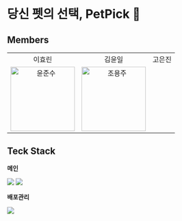 # 당신 펫의 선택, PetPick 🐾

## Members

<table align="center">
  <tr align="center">
    <td>이효린</td>
    <td>김윤일</td>
    <td>고은진</td>
  </tr>
  <tr>
    <td align="center">
        <a href="https://github.com/jueunseuk"><img src="https://avatars.githubusercontent.com/u/108210492?v=4" width="150px" alt="윤준수"/><br /></a>
     </td>
     <td align="center">
        <a href="https://github.com/fishman1123"><img src="https://avatars.githubusercontent.com/u/98331998?v=4" width="150px" alt="조용주"/><br /></a>
     </td>

  <tr>
</table>

## Teck Stack

**메인**

<div align="left">
<img src="https://img.shields.io/badge/TypeScript-3178C6?style=for-the-badge&logo=Springboot&logoColor=white">
<img src="https://img.shields.io/badge/React-61DAFB?style=for-the-badge&logo=JPA&logoColor=white">

**배포관리**

<img src="https://img.shields.io/badge/github?style=for-the-badge&logo=zustand&logoColor=white">


